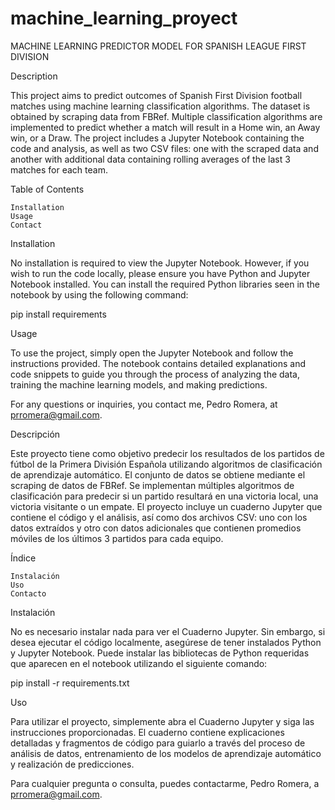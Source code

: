 # machine_learning_proyect

MACHINE LEARNING PREDICTOR MODEL FOR SPANISH LEAGUE FIRST DIVISION

Description

This project aims to predict outcomes of Spanish First Division football matches using machine learning classification algorithms. The dataset is obtained by scraping data from FBRef. 
Multiple classification algorithms are implemented to predict whether a match will result in a Home win, an Away win, or a Draw. The project includes a Jupyter Notebook containing the code and analysis, 
as well as two CSV files: one with the scraped data and another with additional data containing rolling averages of the last 3 matches for each team.

Table of Contents

    Installation
    Usage
    Contact

Installation

No installation is required to view the Jupyter Notebook. However, if you wish to run the code locally, please ensure you have Python and Jupyter Notebook installed. 
You can install the required Python libraries seen in the notebook by using the following command:

pip install requirements

Usage

To use the project, simply open the Jupyter Notebook and follow the instructions provided. The notebook contains detailed explanations and code snippets to guide you through the process of analyzing the data, 
training the machine learning models, and making predictions.


For any questions or inquiries, you contact me, Pedro Romera, at prromera@gmail.com.



Descripción

Este proyecto tiene como objetivo predecir los resultados de los partidos de fútbol de la Primera División Española utilizando algoritmos de clasificación de aprendizaje automático. 
El conjunto de datos se obtiene mediante el scraping de datos de FBRef. Se implementan múltiples algoritmos de clasificación para predecir si un partido resultará en una victoria local, una victoria visitante o un empate. 
El proyecto incluye un cuaderno Jupyter que contiene el código y el análisis, así como dos archivos CSV: uno con los datos extraídos y otro con datos adicionales que contienen promedios móviles de los últimos 3 partidos para cada equipo.

Índice

    Instalación
    Uso
    Contacto

Instalación

No es necesario instalar nada para ver el Cuaderno Jupyter. Sin embargo, si desea ejecutar el código localmente, asegúrese de tener instalados Python y Jupyter Notebook. 
Puede instalar las bibliotecas de Python requeridas que aparecen en el notebook utilizando el siguiente comando:

pip install -r requirements.txt

Uso

Para utilizar el proyecto, simplemente abra el Cuaderno Jupyter y siga las instrucciones proporcionadas. El cuaderno contiene explicaciones detalladas y fragmentos de código para 
guiarlo a través del proceso de análisis de datos, entrenamiento de los modelos de aprendizaje automático y realización de predicciones.


Para cualquier pregunta o consulta, puedes contactarme, Pedro Romera, a prromera@gmail.com.
